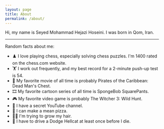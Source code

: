 ```yaml
---
layout: page
title: About
permalink: /about/
---
```


Hi, my name is Seyed Mohammad Hejazi Hoseini. I was born in Qom, Iran. 

***

Random facts about me:
- ♟️ I love playing chess, especially solving chess puzzles. I'm 1400 rated on the chess.com website.
- 🏋️ I work out frequently, and my best record for a 2-minute push-up test is 54.
- 🎥 My favorite movie of all time is probably Pirates of the Caribbean: Dead Man's Chest.
- 🎞️ My favorite cartoon series of all time is SpongeBob SquarePants.
- 🎮 My favorite video game is probably The Witcher 3: Wild Hunt.
- 👀 I have a secret YouTube channel.
- 🍕 I can make a mean pizza.
- 💇‍♂️ I'm trying to grow my hair.
- 🚗 I have to drive a Dodge Hellcat at least once before I die.